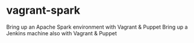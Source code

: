 # vagrant-spark

Bring up an Apache Spark environment with Vagrant & Puppet
Bring up a Jenkins machine also with Vagrant & Puppet

